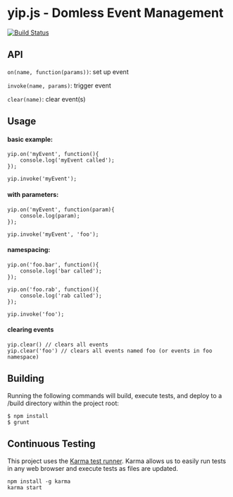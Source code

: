 yip.js - Domless Event Management
==================================================

[![Build Status](https://travis-ci.org/rwhitmire/yip.png?branch=master)](https://travis-ci.org/rwhitmire/yip)

API
--------------------------------------

`on(name, function(params))`: set up event

`invoke(name, params)`: trigger event

`clear(name)`: clear event(s)

Usage
--------------------------------------
	
#### basic example:

	yip.on('myEvent', function(){
		console.log('myEvent called');		
	});
	
	yip.invoke('myEvent');

#### with parameters:

	yip.on('myEvent', function(param){
		console.log(param);
	});
	
	yip.invoke('myEvent', 'foo');

#### namespacing:

	yip.on('foo.bar', function(){
		console.log('bar called');
	});
	
	yip.on('foo.rab', function(){
		console.log('rab called');
	});
	
	yip.invoke('foo');

#### clearing events
	yip.clear() // clears all events
	yip.clear('foo') // clears all events named foo (or events in foo namespace)


Building
--------------------------------------
Running the following commands will build, execute tests, and deploy
to a /build directory within the project root:

	$ npm install
	$ grunt


Continuous Testing
--------------------------------------
This project uses the [Karma test runner](http://karma-runner.github.io/0.10/index.html).
Karma allows us to easily run tests in any web browser and execute tests as files are updated.

	npm install -g karma
	karma start